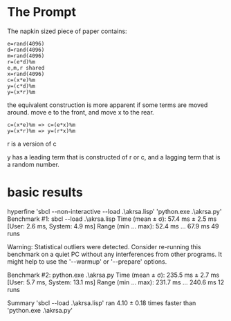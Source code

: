 # The Prompt
The napkin sized piece of paper contains:

```
e=rand(4096)
d=rand(4096)
m=rand(4096)
r=(e*d)%m
e,m,r shared
x=rand(4096)
c=(x*e)%m
y=(c*d)%m
y=(x*r)%m
```

the equivalent construction is more apparent if some terms are moved around.
move e to the front, and move x to the rear.


```
c=(x*e)%m => c=(e*x)%m
y=(x*r)%m => y=(r*x)%m
```

r is a version of c

y has a leading term that is constructed of r or c, and a lagging term that is a random number.

# basic results 

hyperfine 'sbcl --non-interactive --load .\akrsa.lisp' 'python.exe .\akrsa.py'
Benchmark #1: sbcl --load .\akrsa.lisp
  Time (mean ± σ):      57.4 ms ±   2.5 ms    [User: 2.6 ms, System: 4.9 ms]
  Range (min … max):    52.4 ms …  67.9 ms    49 runs

  Warning: Statistical outliers were detected. Consider re-running this benchmark on a quiet PC without any interferences from other programs. It might help to use the '--warmup' or '--prepare' options.

Benchmark #2: python.exe .\akrsa.py
  Time (mean ± σ):     235.5 ms ±   2.7 ms    [User: 5.7 ms, System: 13.1 ms]
  Range (min … max):   231.7 ms … 240.6 ms    12 runs

Summary
  'sbcl --load .\akrsa.lisp' ran
    4.10 ± 0.18 times faster than 'python.exe .\akrsa.py'
